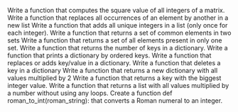 Write a function that computes the square value of all integers of a matrix.
Write a function that replaces all occurrences of an element by another in a new list
Write a function that adds all unique integers in a list (only once for each integer).
Write a function that returns a set of common elements in two sets
Write a function that returns a set of all elements present in only one set.
Write a function that returns the number of keys in a dictionary.
Write a function that prints a dictionary by ordered keys.
Write a function that replaces or adds key/value in a dictionary.
Write a function that deletes a key in a dictionary
Write a function that returns a new dictionary with all values multiplied by 2
Write a function that returns a key with the biggest integer value.
Write a function that returns a list with all values multiplied by a number without using any loops.
Create a function def roman_to_int(roman_string): that converts a Roman numeral to an integer.
